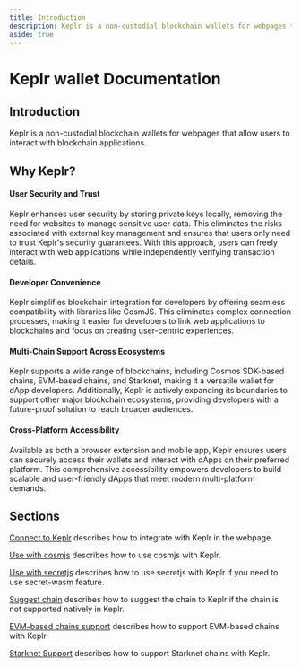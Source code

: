 ```yaml
---
title: Introduction
description: Keplr is a non-custodial blockchain wallets for webpages that allow users to interact with blockchain applications.
aside: true
---
```


# Keplr wallet Documentation

## Introduction

Keplr is a non-custodial blockchain wallets for webpages that allow users to interact with blockchain applications.

## Why Keplr?

#### User Security and Trust
Keplr enhances user security by storing private keys locally, removing the need for websites to manage sensitive user data. This eliminates the risks associated with external key management and ensures that users only need to trust Keplr's security guarantees. With this approach, users can freely interact with web applications while independently verifying transaction details.

#### Developer Convenience
Keplr simplifies blockchain integration for developers by offering seamless compatibility with libraries like CosmJS. This eliminates complex connection processes, making it easier for developers to link web applications to blockchains and focus on creating user-centric experiences.

#### Multi-Chain Support Across Ecosystems
Keplr supports a wide range of blockchains, including Cosmos SDK-based chains, EVM-based chains, and Starknet, making it a versatile wallet for dApp developers. Additionally, Keplr is actively expanding its boundaries to support other major blockchain ecosystems, providing developers with a future-proof solution to reach broader audiences.

#### Cross-Platform Accessibility
Available as both a browser extension and mobile app, Keplr ensures users can securely access their wallets and interact with dApps on their preferred platform. This comprehensive accessibility empowers developers to build scalable and user-friendly dApps that meet modern multi-platform demands.

## Sections
[Connect to Keplr](../getting-started/connect-to-keplr) describes how to integrate with Keplr in the webpage.  

[Use with cosmjs](../use-with/cosmjs) describes how to use cosmjs with Keplr.

[Use with secretjs](../use-with/secretjs) describes how to use secretjs with Keplr if you need to use secret-wasm feature.
  
[Suggest chain](../guide/suggest-chain) describes how to suggest the chain to Keplr if the chain is not supported natively in Keplr.

[EVM-based chains support](../multi-ecosystem-support/evm) describes how to support EVM-based chains with Keplr.

[Starknet Support](../multi-ecosystem-support/starknet) describes how to support Starknet chains with Keplr.
